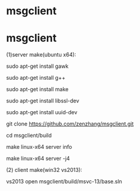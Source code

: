 # msgclient
# msgclient
(1)server make(ubuntu x64):

sudo apt-get install gawk

sudo apt-get install g++

sudo apt-get install make

sudo apt-get install libssl-dev

sudo apt-get install uuid-dev

git clone https://github.com/zenzhang/msgclient.git

cd msgclient/build

make linux-x64 server info

make linux-x64 server -j4

(2) client make(win32 vs2013):

vs2013 open  msgclient/build/msvc-13/base.sln




